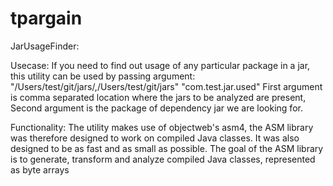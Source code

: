 # tpargain
JarUsageFinder:

Usecase: If you need to find out usage of any particular package in a jar, this utility can be used by passing argument:
	 "/Users/test/git/jars/,/Users/test/git/jars" "com.test.jar.used"
	First argument is comma separated location where the jars to be analyzed are present,
	Second argument is the package of dependency jar we are looking for.
	
Functionality: The utility makes use of objectweb's asm4, the ASM library was therefore designed to
work on compiled Java classes. It was also designed to be as fast and as small as possible. The goal of the ASM library is to generate, transform and analyze compiled Java classes, represented as byte arrays
	
